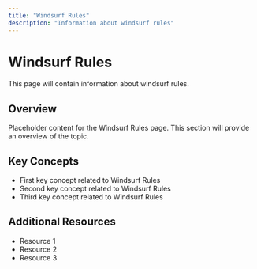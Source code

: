 ```yaml
---
title: "Windsurf Rules"
description: "Information about windsurf rules"
---
```


# Windsurf Rules

This page will contain information about windsurf rules.

## Overview

Placeholder content for the Windsurf Rules page. This section will provide an overview of the topic.

## Key Concepts

- First key concept related to Windsurf Rules
- Second key concept related to Windsurf Rules
- Third key concept related to Windsurf Rules

## Additional Resources

- Resource 1
- Resource 2
- Resource 3
